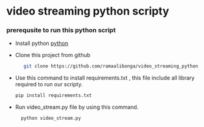 # video streaming python scripty
<a name="readme-top"></a>


### prerequsite to run this python  script 
* Install python
   [python](https://www.python.org/)
  
* Clone this project from github
  ```sh
     git clone https://github.com/ramaalibonga/video_streaming_python_scripty.git
  ```
  
* Use this command to install requirements.txt , this file include all library required to run our scripty.
   ```sh
  pip install requirements.txt
  ```
   
* Run video_stream.py file by using this command.
   ``` sh
     python video_stream.py
 ```

   


